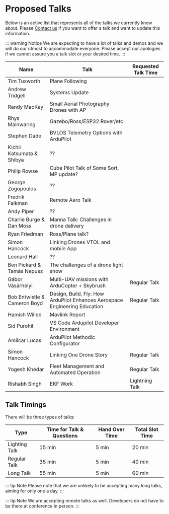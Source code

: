 # Proposed Talks

Below is an active list that represents all of the talks we currently know about. Please [Contact us](/help_and_contact) if you want to offer a talk and want to update this information.

::: warning Notice
We are expecting to have a lot of talks and demos and we will do our utmost to accommodate everyone. Please accept our apologies if we cannot assure you a talk slot or your desired time.
:::

<!-- cspell:disable -->

| Name                         | Talk                                                                       | Requested Talk Time |
| ---------------------------- | -------------------------------------------------------------------------- | ------------------- |
| Tim Tuxworth                 | Plane Following                                                            |                     |
| Andrew Tridgell              | Systems Update                                                             |                     |
| Randy MacKay                 | Small Aerial Photography Drones with AP                                    |                     |
| Rhys Mainwaring              | Gazebo/Ross/ESP32 Rover/etc                                                |                     |
| Stephen Dade                 | BVLOS Telemetry Options with ArduPilot                                     |                     |
| Kichii Katsumata & Shibya    | ??                                                                         |                     |
| Philip Rowse                 | Cube Pilot Talk of Some Sort, MP update?                                   |                     |
| George Zogopoulos            | ??                                                                         |                     |
| Fredrik Falkman              | Remote Aero Talk                                                           |                     |
| Andy Piper                   | ??                                                                         |                     |
| Charlie Burge & Dan Moss     | Manna Talk: Challenges in drone delivery                                   |                     |
| Ryan Friedman                | Ross/Plane talk?                                                           |                     |
| Simon Hancock                | Linking Drones VTOL and mobile App                                         |                     |
| Leonard Hall                 | ??                                                                         |                     |
| Ben Pickard & Tamás Nepusz   | The challenges of a drone light show                                       |                     |
| Gábor Vásárhelyi             | Multi-UAV missions with ArduCopter + Skybrush                              | Regular Talk        |
| Bob Entwistle & Cameron Boyd | Design, Build, Fly: How ArduPilot Enhances Aerospace Engineering Education | Regular Talk        |
| Hamish Willee                | Mavlink Report                                                             |                     |
| Sid Purohit                  | VS Code Ardupilot Developer Environment                                    |                     |
| Amilcar Lucas                | ArduPilot Methodic Configurator                                            |                     |
| Simon Hancock                | Linking One Drone Story                                                    | Regular Talk        |
| Yogesh Khedar                | Fleet Management and Automated Operation                                   | Regular Talk        |
| Rishabh Singh                | EKF Work                                                                   | Lightning Talk      |

<!-- cspell:enable -->

## Talk Timings

There will be three types of talks:

| Type          | Time for Talk & Questions | Hand Over Time | Total Slot Time |
| ------------- | ------------------------- | -------------- | --------------- |
| Lighting Talk | 15 min                    | 5 min          | 20 min          |
| Regular Talk  | 35 min                    | 5 min          | 40 min          |
| Long Talk     | 55 min                    | 5 min          | 60 min          |

::: tip Note
Please note that we are unlikely to be accepting many long talks, aiming for only one a day.
:::

::: tip Note
We are accepting remote talks as well. Developers do not have to be there at conference in person.
:::
